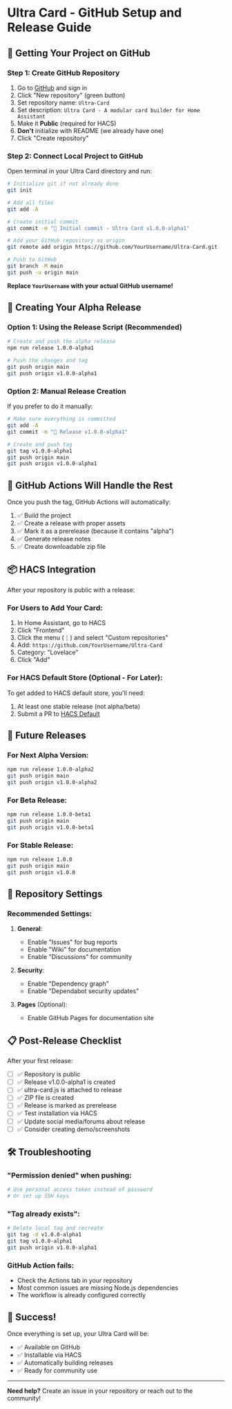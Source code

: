 # Ultra Card - GitHub Setup and Release Guide

## 🚀 Getting Your Project on GitHub

### Step 1: Create GitHub Repository

1. Go to [GitHub](https://github.com) and sign in
2. Click "New repository" (green button)
3. Set repository name: `Ultra-Card`
4. Set description: `Ultra Card - A modular card builder for Home Assistant`
5. Make it **Public** (required for HACS)
6. **Don't** initialize with README (we already have one)
7. Click "Create repository"

### Step 2: Connect Local Project to GitHub

Open terminal in your Ultra Card directory and run:

```bash
# Initialize git if not already done
git init

# Add all files
git add -A

# Create initial commit
git commit -m "🎉 Initial commit - Ultra Card v1.0.0-alpha1"

# Add your GitHub repository as origin
git remote add origin https://github.com/YourUsername/Ultra-Card.git

# Push to GitHub
git branch -M main
git push -u origin main
```

**Replace `YourUsername` with your actual GitHub username!**

## 🔖 Creating Your Alpha Release

### Option 1: Using the Release Script (Recommended)

```bash
# Create and push the alpha release
npm run release 1.0.0-alpha1

# Push the changes and tag
git push origin main
git push origin v1.0.0-alpha1
```

### Option 2: Manual Release Creation

If you prefer to do it manually:

```bash
# Make sure everything is committed
git add -A
git commit -m "🔖 Release v1.0.0-alpha1"

# Create and push tag
git tag v1.0.0-alpha1
git push origin main
git push origin v1.0.0-alpha1
```

## 🤖 GitHub Actions Will Handle the Rest

Once you push the tag, GitHub Actions will automatically:

1. ✅ Build the project
2. ✅ Create a release with proper assets
3. ✅ Mark it as a prerelease (because it contains "alpha")
4. ✅ Generate release notes
5. ✅ Create downloadable zip file

## 📦 HACS Integration

After your repository is public with a release:

### For Users to Add Your Card:

1. In Home Assistant, go to HACS
2. Click "Frontend"
3. Click the menu (⋮) and select "Custom repositories"
4. Add: `https://github.com/YourUsername/Ultra-Card`
5. Category: "Lovelace"
6. Click "Add"

### For HACS Default Store (Optional - For Later):

To get added to HACS default store, you'll need:

1. At least one stable release (not alpha/beta)
2. Submit a PR to [HACS Default](https://github.com/hacs/default)

## 🔄 Future Releases

### For Next Alpha Version:

```bash
npm run release 1.0.0-alpha2
git push origin main
git push origin v1.0.0-alpha2
```

### For Beta Release:

```bash
npm run release 1.0.0-beta1
git push origin main
git push origin v1.0.0-beta1
```

### For Stable Release:

```bash
npm run release 1.0.0
git push origin main
git push origin v1.0.0
```

## 🎯 Repository Settings

### Recommended Settings:

1. **General**:

   - Enable "Issues" for bug reports
   - Enable "Wiki" for documentation
   - Enable "Discussions" for community

2. **Security**:

   - Enable "Dependency graph"
   - Enable "Dependabot security updates"

3. **Pages** (Optional):
   - Enable GitHub Pages for documentation site

## 📋 Post-Release Checklist

After your first release:

- [ ] ✅ Repository is public
- [ ] ✅ Release v1.0.0-alpha1 is created
- [ ] ✅ ultra-card.js is attached to release
- [ ] ✅ ZIP file is created
- [ ] ✅ Release is marked as prerelease
- [ ] ✅ Test installation via HACS
- [ ] ✅ Update social media/forums about release
- [ ] ✅ Consider creating demo/screenshots

## 🛠️ Troubleshooting

### "Permission denied" when pushing:

```bash
# Use personal access token instead of password
# Or set up SSH keys
```

### "Tag already exists":

```bash
# Delete local tag and recreate
git tag -d v1.0.0-alpha1
git tag v1.0.0-alpha1
git push origin v1.0.0-alpha1
```

### GitHub Action fails:

- Check the Actions tab in your repository
- Most common issues are missing Node.js dependencies
- The workflow is already configured correctly

## 🎉 Success!

Once everything is set up, your Ultra Card will be:

- ✅ Available on GitHub
- ✅ Installable via HACS
- ✅ Automatically building releases
- ✅ Ready for community use

---

**Need help?** Create an issue in your repository or reach out to the community!

